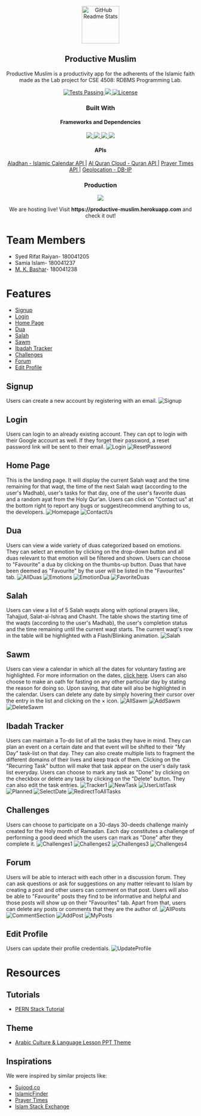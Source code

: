 
<p align="center">
 <img width="100px" src="https://raw.githubusercontent.com/iambashar/Productive-Muslim/edffa8807b99036054b6545b8bdf26c6a6ced6dd/Client/src/Images/mainIcon.svg" align="center" alt="GitHub Readme Stats" />
 <h2 align="center">Productive Muslim</h2>
 <p align="center">Productive Muslim is a  productivity app for the adherents of the Islamic faith made as the Lab project for CSE 4508: RDBMS Programming Lab.</p>
</p>
  <p align="center">
    <a href="https://github.com/anuraghazra/github-readme-stats/workflows/Test/badge.svg">
      <img alt="Tests Passing" src="https://github.com/anuraghazra/github-readme-stats/workflows/Test/badge.svg" />
    </a>
    <a href="https://img.shields.io/badge/Status-Work%20In%20Progress-yellow">
      <img src="https://img.shields.io/badge/Status-Work%20In%20Progress-yellow" />
    </a>
    <a href="https://img.shields.io/badge/license-MIT-orange.svg">
      <img alt="License" src="https://img.shields.io/badge/license-MIT-orange.svg" />
    </a>
    <br />
  <h3 align="center">Built With</h3>
  <h4 align="center">Frameworks and Dependencies</h4>
  <p align="center">
  <a href="https://img.shields.io/badge/postgres-%23316192.svg?style=for-the-badge&logo=postgresql&logoColor=white">
      <img src="https://img.shields.io/badge/postgresql-%23316192.svg?style=for-the-badge&logo=postgresql&logoColor=white"/>
    </a>
    <a href="https://img.shields.io/badge/express.js-%23404d59.svg?style=for-the-badge&logo=express&logoColor=%2361DAFB">
      <img src="https://img.shields.io/badge/express.js-%23404d59.svg?style=for-the-badge&logo=express&logoColor=%2361DAFB"/>
    </a>
    <a href="https://img.shields.io/badge/react-%2320232a.svg?style=for-the-badge&logo=react&logoColor=%2361DAFB">
      <img src="https://img.shields.io/badge/react-%2320232a.svg?style=for-the-badge&logo=react&logoColor=%2361DAFB"/>
    </a>
    <a href="https://img.shields.io/badge/node.js-6DA55F?style=for-the-badge&logo=node.js&logoColor=white">
      <img src="https://img.shields.io/badge/node.js-6DA55F?style=for-the-badge&logo=node.js&logoColor=white"/>
    </a>
    </p>
    <h4 align="center">APIs</h4>
    <p align='center'>
    <a href="https://aladhan.com/islamic-calendar-api">
      Aladhan - Islamic Calendar API
    </a>
    |
    <a href="https://alquran.cloud/api">
      Al Quran Cloud - Quran API
    </a>
    |
    <a href="https://prayertimes.date/api/docs/this_week#">
      Prayer Times API
    </a>
    |
    <a href="https://db-ip.com/api/doc.php">
      Geolocation - DB-IP
    </a>
    </p>
<h3 align="center">Production</h3>
    <p align="center">
    <a href="https://img.shields.io/badge/heroku-%23430098.svg?style=for-the-badge&logo=heroku&logoColor=white">
      <img src="https://img.shields.io/badge/herokuapp-%23430098.svg?style=for-the-badge&logo=heroku&logoColor=white"/>
    </a>
    </p>
    <p align='center'>
    We are hosting live! Visit <b>https://productive-muslim.herokuapp.com</b> and check it out!
   </p>
  </p>
  
  # Team Members
  * Syed Rifat Raiyan- 180041205
  * Samia Islam- 180041237
  * [M. K. Bashar](http://linktr.ee/mkbashar)- 180041238
  
  # Features
- [Signup](#signup)
- [Login](#login)
- [Home Page](#home-page)
- [Dua](#dua)
- [Salah](#salah)
- [Sawm](#sawm)
- [Ibadah Tracker](#ibadah-tracker)
- [Challenges](#challenges)
- [Forum](#forum)
- [Edit Profile](#edit-profile)

## Signup
Users can create a new account by registering with an email.
![Signup](demoImages/signup2.PNG)

## Login
Users can login to an already existing account. They can opt to login with their Google account as well. If they forget their password, a reset password link will be sent to their email.
![Login](demoImages/login.PNG)
![ResetPassword](demoImages/resetpassword.PNG)

## Home Page
This is the landing page. It will display the current Salah waqt and the time remaining for that waqt, the time of the next Salah waqt (according to the user's Madhab), user's tasks for that day, one of the user's favorite duas and a random ayat from the Holy Qur'an. Users can click on "Contact us" at the bottom right to report any bugs or suggest/recommend anything to us, the developers.
![Homepage](demoImages/homepage.PNG)
![ContactUs](demoImages/contactus.PNG)

## Dua
Users can view a wide variety of duas categorized based on emotions. They can select an emotion by clicking on the drop-down button and all duas relevant to that emotion will be filtered and shown. Users can choose to "Favourite" a dua by clicking on the thumbs-up button. Duas that have been deemed as "Favourite" by the user will be listed in the "Favourites" tab.
![AllDuas](demoImages/allduas.PNG)
![Emotions](demoImages/emotions.PNG)
![EmotionDua](demoImages/emotiondua.PNG)
![FavoriteDuas](demoImages/favoriteduas.PNG)

## Salah
Users can view a list of 5 Salah waqts along with optional prayers like, Tahajjud, Salat-al-Ishraq and Chasht. The table shows the starting time of the waqts (according to the user's Madhab), the user's completion status and the time remaining until the current waqt starts. The current waqt's row in the table will be highlighted with a Flash/Blinking animation.
![Salah](demoImages/salah.PNG)

## Sawm
Users can view a calendar in which all the dates for voluntary fasting are highlighted. For more information on the dates, [click here](https://en.wikipedia.org/wiki/Fasting_in_Islam#Days). Users can also choose to make an oath for fasting on any other particular day by stating the reason for doing so. Upon saving, that date will also be highlighted in the calendar. Users can delete any date by simply hovering their cursor over the entry in the list and clicking on the × icon.
![AllSawm](demoImages/allsawm.PNG)
![AddSawm](demoImages/addsawm.PNG)
![DeleteSawm](demoImages/deletesawm.PNG)

## Ibadah Tracker
Users can maintain a To-do list of all the tasks they have in mind. They can plan an event on a certain date and that event will be shifted to their "My Day" task-list on that day. They can also create multiple lists to fragment the different domains of their lives and keep track of them. Clicking on the "Recurring Task" button will make that task appear on the user's daily task list everyday. Users can choose to mark any task as "Done" by clicking on the checkbox or delete any task by clicking on the "Delete" button. They can also edit the task entries.
![Tracker1](demoImages/tracker1.PNG)
![NewTask](demoImages/newtask.PNG)
![UserListTask](demoImages/userlisttask.PNG)
![Planned](demoImages/planned.PNG)
![SelectDate](demoImages/selectdate.PNG)
![RedirectToAllTasks](demoImages/redirectedtoalltasks.PNG)

## Challenges
Users can choose to participate on a 30-days 30-deeds challenge mainly created for the Holy month of Ramadan. Each day constitutes a challenge of performing a good deed which the users can mark as "Done" after they complete it.
![Challenges1](demoImages/challenges.PNG)
![Challenges2](demoImages/challenges2.PNG)
![Challenges3](demoImages/challenges3.PNG)
![Challenges4](demoImages/challenges4.PNG)

## Forum
Users will be able to interact with each other in a discussion forum. They can ask questions or ask for suggestions on any matter relevant to Islam by creating a post and other users can comment on that post. Users will also be able to "Favourite" posts they find to be informative and helpful and those posts will show up on their "Favourites" tab. Apart from that, users can delete any posts or comments that they are the author of.
![AllPosts](demoImages/allposts.PNG)
![CommentSection](demoImages/commentsection.PNG)
![AddPost](demoImages/addpost.PNG)
![MyPosts](demoImages/myposts.PNG)

## Edit Profile
Users can update their profile credentials.
![UpdateProfile](demoImages/updateprofile.PNG)

# Resources
## Tutorials
* [PERN Stack Tutorial](https://www.youtube.com/watch?v=J01rYl9T3BU&t=10223s)

## Theme
* [Arabic Culture & Language Lesson PPT Theme](https://slidesgo.com/theme/arabic-culture-language-lesson)

## Inspirations
We were inspired by similar projects like:
* [Sujood.co](https://www.sujood.co/)
* [IslamicFinder](https://www.islamicfinder.org/)
* [Prayer Times](https://chrome.google.com/webstore/detail/namaz-vakitleri/ieelbggiidmnfbkjcjceknbhjgnhkjnf)
* [Islam Stack Exchange](https://islam.stackexchange.com/)
